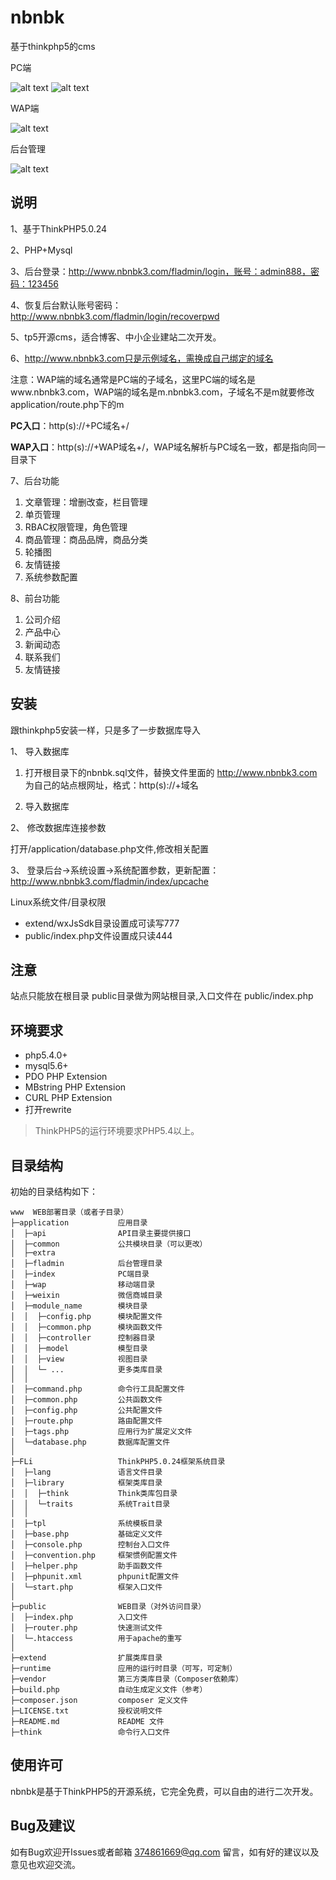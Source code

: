 # nbnbk
基于thinkphp5的cms

PC端

![alt text](/public/images/screenshots.jpg "网站截图")
![alt text](/public/images/screenshots-2.jpg "产品中心")

WAP端

![alt text](/public/images/screenshots-wap.gif "WAP首页")

后台管理

![alt text](/public/images/screenshots-admin.jpg "后台管理")


## 说明

1、基于ThinkPHP5.0.24

2、PHP+Mysql

3、后台登录：http://www.nbnbk3.com/fladmin/login，账号：admin888，密码：123456

4、恢复后台默认账号密码：http://www.nbnbk3.com/fladmin/login/recoverpwd

5、tp5开源cms，适合博客、中小企业建站二次开发。

6、http://www.nbnbk3.com只是示例域名，需换成自己绑定的域名

注意：WAP端的域名通常是PC端的子域名，这里PC端的域名是www.nbnbk3.com，WAP端的域名是m.nbnbk3.com，子域名不是m就要修改application/route.php下的m

<strong>PC入口</strong>：http(s)://+PC域名+/

<strong>WAP入口</strong>：http(s)://+WAP域名+/，WAP域名解析与PC域名一致，都是指向同一目录下

7、后台功能
1) 文章管理：增删改查，栏目管理
2) 单页管理
3) RBAC权限管理，角色管理
4) 商品管理：商品品牌，商品分类
5) 轮播图
6) 友情链接
7) 系统参数配置

8、前台功能
1) 公司介绍
2) 产品中心
3) 新闻动态
4) 联系我们
5) 友情链接


## 安装

跟thinkphp5安装一样，只是多了一步数据库导入

1、 导入数据库

1) 打开根目录下的nbnbk.sql文件，替换文件里面的 http://www.nbnbk3.com 为自己的站点根网址，格式：http(s)://+域名

2) 导入数据库

2、 修改数据库连接参数

打开/application/database.php文件,修改相关配置

3、 登录后台->系统设置->系统配置参数，更新配置：http://www.nbnbk3.com/fladmin/index/upcache

Linux系统文件/目录权限

 + extend/wxJsSdk目录设置成可读写777
 + public/index.php文件设置成只读444


## 注意

站点只能放在根目录
public目录做为网站根目录,入口文件在 public/index.php


## 环境要求

* php5.4.0+
* mysql5.6+
* PDO PHP Extension
* MBstring PHP Extension
* CURL PHP Extension
* 打开rewrite

> ThinkPHP5的运行环境要求PHP5.4以上。


## 目录结构

初始的目录结构如下：

~~~
www  WEB部署目录（或者子目录）
├─application           应用目录
│  ├─api                API目录主要提供接口
│  ├─common             公共模块目录（可以更改）
│  ├─extra
│  ├─fladmin            后台管理目录
│  ├─index              PC端目录
│  ├─wap                移动端目录
│  ├─weixin             微信商城目录
│  ├─module_name        模块目录
│  │  ├─config.php      模块配置文件
│  │  ├─common.php      模块函数文件
│  │  ├─controller      控制器目录
│  │  ├─model           模型目录
│  │  ├─view            视图目录
│  │  └─ ...            更多类库目录
│  │
│  ├─command.php        命令行工具配置文件
│  ├─common.php         公共函数文件
│  ├─config.php         公共配置文件
│  ├─route.php          路由配置文件
│  ├─tags.php           应用行为扩展定义文件
│  └─database.php       数据库配置文件
│
├─FLi                   ThinkPHP5.0.24框架系统目录
│  ├─lang               语言文件目录
│  ├─library            框架类库目录
│  │  ├─think           Think类库包目录
│  │  └─traits          系统Trait目录
│  │
│  ├─tpl                系统模板目录
│  ├─base.php           基础定义文件
│  ├─console.php        控制台入口文件
│  ├─convention.php     框架惯例配置文件
│  ├─helper.php         助手函数文件
│  ├─phpunit.xml        phpunit配置文件
│  └─start.php          框架入口文件
│
├─public                WEB目录（对外访问目录）
│  ├─index.php          入口文件
│  ├─router.php         快速测试文件
│  └─.htaccess          用于apache的重写
│
├─extend                扩展类库目录
├─runtime               应用的运行时目录（可写，可定制）
├─vendor                第三方类库目录（Composer依赖库）
├─build.php             自动生成定义文件（参考）
├─composer.json         composer 定义文件
├─LICENSE.txt           授权说明文件
├─README.md             README 文件
├─think                 命令行入口文件
~~~


## 使用许可

nbnbk是基于ThinkPHP5的开源系统，它完全免费，可以自由的进行二次开发。


## Bug及建议

如有Bug欢迎开Issues或者邮箱 374861669@qq.com 留言，如有好的建议以及意见也欢迎交流。


